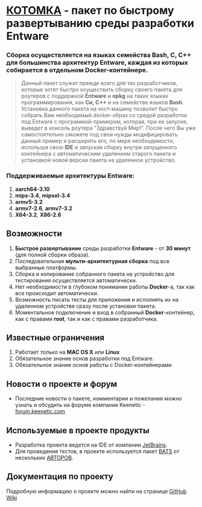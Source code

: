 # [КОТОМКА](https://github.com/qzeleza/kotomka) - пакет по быстрому развертыванию среды разработки Entware

### Сборка осуществляется на языках семейства **Bash, С, С++** для большинства архитектур Entware, каждая из которых собирается в отдельном Docker-контейнере.



> Данный пакет служит прежде всего для тех разработчиков, которые хотят быстро осуществить сборку своего пакета 
> для роутеров с поддержкой **Entware** и **opkg** на таких языках программирования, как **Си, С++** и на семействе языков **Bash**.
> Установка данного пакета на хост-машину позволит быстро собрать Вам необходимый docker-образ со средой разработки 
> под Entware с программой-примером, которая, при ее запуске, выведет в консоль роутера "Здравствуй Мир!".
> После чего Вы уже самостоятельно сможете под свои нужды модифицировать данный пример и расширять его, по мере 
> необходимости, используя свою **IDE** и запуская сборку внутри запущенного контейнера с автоматическим удалением 
> старого пакета и установкой новой версии пакета на удаленное устройство.


### Поддерживаемые архитектуры Entware: 
1. **aarch64-3.10**
1. **mips-3.4**, **mipsel-3.4** 
1. **armv5-3.2**
2. **armv7-2.6**, **armv7-3.2**
1. **X64-3.2**, **X86-2.6**


## Возможности
1. **Быстрое развертывание** среды разработки **Entware** - от **30 минут** (для полной сборки образа).
2. Последовательная **мульти-архитектурная сборка** под все выбранные платформы.
1. Сборка и копирование собранного пакета на устройство для тестирования осуществляется автоматически.
3. Нет необходимости в глубоком понимании работы **Docker**-а, так как  все происходит автоматически.
4. Возможность писать тесты для приложения и исполнять их на удаленном устройстве сразу после установки пакета.
5. Моментальное подключение и вход в собранный **Docker**-контейнер, как с правами **root**, так и как с правами разработчика. 

## Известные ограничения
1. Работает только на **MAC OS X** или **Linux**
2. Обязательное знание основ разработки под Entware.
3. Обязательное знание основ работы с Docker-контейнерами

## Новости о проекте и форум
- Последние новости о пакете, комментарии и пожелания можно узнать и обсудить на форуме компании Keenetic - [forum.keenetic.com](https://forum.keenetic.com/topic/14415-%D0%BF%D1%80%D0%BE%D0%B1%D1%83%D0%B5%D0%BC-%D0%BA%D0%B2%D0%B0%D1%81-shadowsocks-%D0%B8-%D0%B4%D1%80%D1%83%D0%B3%D0%B8%D0%B5-vpn-%D0%BA%D0%BB%D0%B8%D0%B5%D0%BD%D1%82%D1%8B)

## Используемые в проекте продукты
- Разработка проекта ведется на IDE от компании [JetBrains](https://www.jetbrains.com/ru-ru/).
- Для проведения тестов, в проекте используется пакет [BATS](https://github.com/bats-core/bats-core/blob/master/LICENSE.md) от нескольких [АВТОРОВ](https://github.com/bats-core/bats-core/blob/master/AUTHORS).

## Документация по проекту
Подробную информацию о проекте можно найти на странице [GitHub Wiki](https://github.com/qzeleza/kotomka/wiki) 